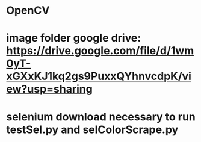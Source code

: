 # OpenCV

# image folder google drive: https://drive.google.com/file/d/1wm0yT-xGXxKJ1kq2gs9PuxxQYhnvcdpK/view?usp=sharing
# selenium download necessary to run testSel.py and selColorScrape.py
